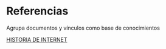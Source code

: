 # Referencias
Agrupa documentos y vínculos como base de conocimientos

[HISTORIA DE INTERNET](http://www.internetsociety.org/es/internet/%C2%BFqu%C3%A9-es-internet/la-historia-de-internet)
